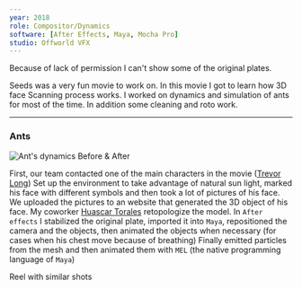 ```yaml
---
year: 2018
role: Compositor/Dynamics
software: [After Effects, Maya, Mocha Pro]
studio: Offworld VFX
---
```


<InformationNotice>
    Because of lack of permission I can't show some of the original plates.
</InformationNotice>


Seeds was a very fun movie to work on. 
In this movie I got to learn how 3D face Scanning process works.
I worked on dynamics and simulation of ants for most of the time.
In addition some cleaning and roto work.

---

### Ants

![Ant's dynamics Before & After](/postsData/Seeds/ants.webp)

First, our team contacted one of the main characters in the movie ([Trevor Long](https://www.imdb.com/name/nm0519217/?ref_=nm_mv_close))
Set up the environment to take advantage of natural sun light, marked his face with different symbols and then took 
a lot of pictures of his face. We uploaded the pictures to an website that generated the 3D object of his face. My coworker [Huascar Torales](https://www.imdb.com/name/nm9746491/?ref_=ttfc_fc_cr44) retopologize the model. 
In `After effects` I stabilized the original plate, imported it into `Maya`, repositioned the camera and the objects, then animated the objects when necessary (for cases when his chest move because of breathing)
Finally emitted particles from the mesh and then animated them with `MEL` (the native programming language of `Maya`)

<VideoNotice modalLink="https://vimeo.com/613058336">
    Reel with similar shots
</VideoNotice>
